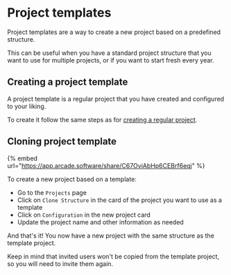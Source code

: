 # Project templates

Project templates are a way to create a new project based on a predefined structure.

This can be useful when you have a standard project structure that you want to use for multiple projects, or if you want to start fresh every year.

## Creating a project template

A project template is a regular project that you have created and configured to your liking.

To create it follow the same steps as for [creating a regular project](../initial-project-configuration/README.md).

## Cloning project template

{% embed url="https://app.arcade.software/share/C67OviAbHp6CEBrf6eqj" %}

To create a new project based on a template:

- Go to the `Projects` page
- Click on `Clone Structure` in the card of the project you want to use as a template
- Click on `Configuration` in the new project card
- Update the project name and other information as needed

And that's it! You now have a new project with the same structure as the template project.

Keep in mind that invited users won't be copied from the template project, so you will need to invite them again.
